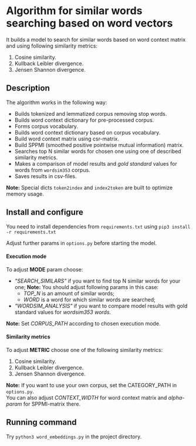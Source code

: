 # Algorithm for similar words searching based on word vectors
It builds a model to search for similar words based on word context matrix and using following similarity metrics:
1. Cosine similarity.
2. Kullback Leibler divergence.
3. Jensen Shannon divergence.

## Description
The algorithm works in the following way:
- Builds tokenized and lemmatized corpus removing stop words. 
- Builds word context dictionary for pre-processed corpus.
- Forms corpus vocabulary.
- Builds word context dictionary based on corpus vocabulary.
- Build word context matrix using csr-matrix.
- Build SPPMI (smoothed positive pointwise mutual information) matrix.
- Searches top N similar words for chosen one using one of described similarity metrics.
- Makes a comparison of model results and *gold standard* values for words from `wordsim353` corpus.
- Saves results in csv-files.

**Note:** Special dicts `token2index` and `index2token` are built to optimize memory usage.

## Install and configure
You need to install dependencies from `requirements.txt` using
`pip3 install -r requirements.txt`   

Adjust further params in `options.py` before starting the model.  
#### Execution mode
To adjust **MODE** param choose:
- *"SEARCH_SIMILARS"* if you want to find top N similar words for your one;
 **Note:** You should adjust following params in this case:
  - *TOP_N* is an amount of similar words;
  - *WORD* is a word for which similar words are searched;
- *"WORDSIM_ANALYSIS"* if you want to compare model results with gold standard values for *wordsim353 words*.

**Note:** Set *CORPUS_PATH* according to chosen execution mode.

#### Similarity metrics
To adjust **METRIC** choose one of the following similarity metrics:
1. Cosine similarity.
2. Kullback Leibler divergence.
3. Jensen Shannon divergence.

**Note:** If you want to use your own corpus, set the CATEGORY_PATH in `options.py`.  
You can also adjust *CONTEXT_WIDTH* for word context matrix and *alpha-param* for SPPMI-matrix there. 

## Running command
Try `python3 word_embeddings.py` in the project directory.
